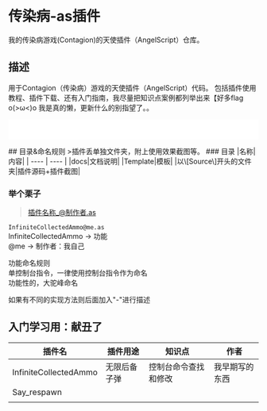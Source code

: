 # 传染病-as插件
我的传染病游戏(Contagion)的天使插件（AngelScript）仓库。 
## 描述
用于Contagion（传染病）游戏的天使插件（AngelScript）代码。 
包括插件使用教程、插件下载、还有入门指南，我尽量把知识点案例都列举出来【好多flag o(>ω<)o 
我是真的懒，更新什么的别指望了。。 
<p style="background-color:white"><font color=white>关于我和![ ·紫冰](https://github.com/ZBzibing)的一些矛盾？有人的地方就有矛盾</font></p>
## 目录&命名规则
>插件丢单独文件夹，附上使用效果截图等。 
### 目录
|名称|内容|
| ---- | ---- |
|docs|文档说明|
|Template|模板|
|以\[Source\]开头的文件夹|插件源码+插件截图|

### 举个栗子
>插件名称_@制作者.as 

`InfiniteCollectedAmmo@me.as`  
InfiniteCollectedAmmo -> 功能  
@me -> 制作者：我自己 

功能命名规则   
单控制台指令，一律使用控制台指令作为命名  
功能性的，大驼峰命名  
  
如果有不同的实现方法则后面加入"-"进行描述 


## 入门学习用：献丑了 
|插件名|插件用途|知识点|作者|
| ---- | ---- | ---- | ---- |
|InfiniteCollectedAmmo|无限后备子弹|控制台命令查找和修改|我早期写的东西|
|Say_respawn|      |      ||
|      |      |      ||

